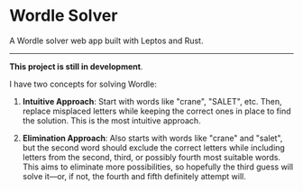 # Wordle Solver

A Wordle solver web app built with Leptos and Rust.

---

**This project is still in development**.

I have two concepts for solving Wordle:

1. **Intuitive Approach**: Start with words like "crane", "SALET", etc. Then, replace misplaced letters while keeping the correct ones in place to find the solution. This is the most intuitive approach.

2. **Elimination Approach**: Also starts with words like "crane" and "salet", but the second word should exclude the correct letters while including letters from the second, third, or possibly fourth most suitable words. This aims to eliminate more possibilities, so hopefully the third guess will solve it—or, if not, the fourth and fifth definitely attempt will.